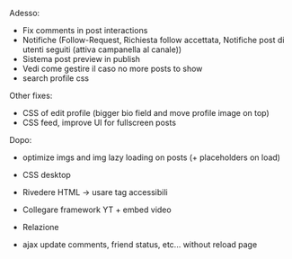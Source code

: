Adesso:
- Fix comments in post interactions
- Notifiche (Follow-Request, Richiesta follow accettata, Notifiche post di utenti seguiti (attiva campanella al canale))
- Sistema post preview in publish
- Vedi come gestire il caso no more posts to show
- search profile css

Other fixes:
- CSS of edit profile (bigger bio field and move profile image on top)
- CSS feed, improve UI for fullscreen posts

Dopo:

- optimize imgs and img lazy loading on posts (+ placeholders on load)

- CSS desktop

- Rivedere HTML -> usare tag accessibili

- Collegare framework YT + embed video

- Relazione

- ajax update comments, friend status, etc... without reload page
